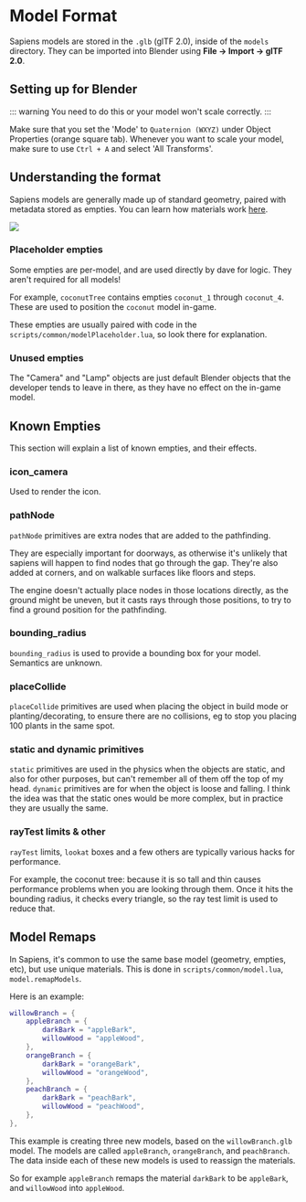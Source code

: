 # Model Format

Sapiens models are stored in the `.glb` (glTF 2.0), inside of the `models` directory. They can be imported into Blender using **File -> Import -> glTF 2.0**.

## Setting up for Blender

::: warning
You need to do this or your model won't scale correctly.
:::

Make sure that you set the 'Mode' to `Quaternion (WXYZ)` under Object Properties (orange square tab). Whenever you want to scale your model, make sure to use `Ctrl + A` and select 'All Transforms'.

## Understanding the format

Sapiens models are generally made up of standard geometry, paired with metadata stored as empties. You can learn how materials work [here](/docs/models/materials).

![](/images/docs/model-format/example.png)

### Placeholder empties

Some empties are per-model, and are used directly by dave for logic. They aren't required for all models!

For example, `coconutTree` contains empties `coconut_1` through `coconut_4`. These are used to position the `coconut` model in-game.

These empties are usually paired with code in the `scripts/common/modelPlaceholder.lua`, so look there for explanation.

### Unused empties

The "Camera" and "Lamp" objects are just default Blender objects that the developer tends to leave in there, as they have no effect on the in-game model.

## Known Empties

This section will explain a list of known empties, and their effects.

### icon_camera

Used to render the icon.

### pathNode

`pathNode` primitives are extra nodes that are added to the pathfinding. 

They are especially important for doorways, as otherwise it's unlikely that sapiens will happen to find nodes that go through the gap. They're also added at corners, and on walkable surfaces like floors and steps. 

The engine doesn't actually place nodes in those locations directly, as the ground might be uneven, but it casts rays through those positions, to try to find a ground position for the pathfinding.

### bounding_radius

`bounding_radius` is used to provide a bounding box for your model. Semantics are unknown.

### placeCollide

`placeCollide` primitives are used when placing the object in build mode or planting/decorating, to ensure there are no collisions, eg to stop you placing 100 plants in the same spot.

### static and dynamic primitives

`static` primitives are used in the physics when the objects are static, and also for other purposes, but can't remember all of them off the top of my head. `dynamic` primitives are for when the object is loose and falling. I think the idea was that the static ones would be more complex, but in practice they are usually the same.

### rayTest limits & other

`rayTest` limits, `lookat` boxes and a few others are typically various hacks for performance. 

For example, the coconut tree: because it is so tall and thin causes performance problems when you are looking through them. Once it hits the bounding radius, it checks every triangle, so the ray test limit is used to reduce that.

## Model Remaps

In Sapiens, it's common to use the same base model (geometry, empties, etc), but use unique materials. This is done in `scripts/common/model.lua`, `model.remapModels`.

Here is an example:

```lua
willowBranch = {
	appleBranch = {
		darkBark = "appleBark",
		willowWood = "appleWood",
	},
	orangeBranch = {
		darkBark = "orangeBark",
		willowWood = "orangeWood",
	},
	peachBranch = {
		darkBark = "peachBark",
		willowWood = "peachWood",
	},
},
```

This example is creating three new models, based on the `willowBranch.glb` model. The models are called `appleBranch`, `orangeBranch`, and `peachBranch`. The data inside each of these new models is used to reassign the materials.

So for example `appleBranch` remaps the material `darkBark` to be `appleBark`, and `willowWood` into `appleWood`.

